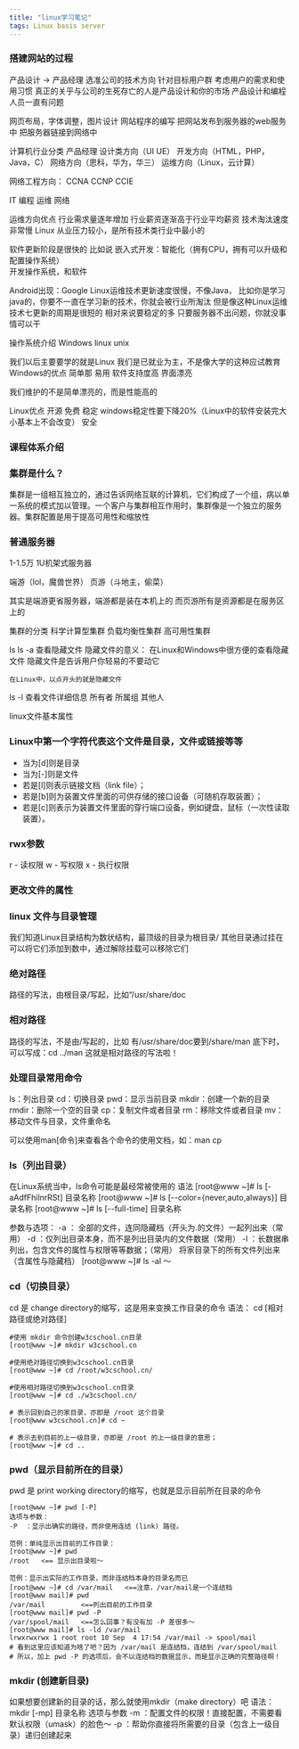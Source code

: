 ```yaml
---
title: "linux学习笔记"
tags: Linux basis server 
---
```



### 搭建网站的过程
产品设计    -> 产品经理
    选准公司的技术方向
    针对目标用户群
    考虑用户的需求和使用习惯
    真正的关乎与公司的生死存亡的人是产品设计和你的市场
    产品设计和编程人员一直有问题

网页布局，字体调整，图片设计
网站程序的编写
把网站发布到服务器的web服务中
把服务器链接到网络中    

计算机行业分类
    产品经理
    设计类方向（UI UE）
    开发方向（HTML，PHP，Java，C）
    网络方向（思科，华为，华三）
    运维方向（Linux，云计算） 

网络工程方向：
    CCNA
    CCNP
    CCIE

IT
    编程
    运维
    网络

运维方向优点
    行业需求量逐年增加
    行业薪资逐渐高于行业平均薪资
    技术淘汰速度非常慢 Linux
    从业压力较小，是所有技术类行业中最小的

软件更新阶段是很快的
比如说 
嵌入式开发：智能化（拥有CPU，拥有可以升级和配置操作系统）  
    开发操作系统，和软件

Android出现：Google 
Linux运维技术更新速度很慢，不像Java，
比如你是学习java的，你要不一直在学习新的技术，你就会被行业所淘汰
但是像这种Linux运维技术七更新的周期是很短的
相对来说要稳定的多
只要服务器不出问题，你就没事情可以干

操作系统介绍
Windows
linux
unix

我们以后主要要学的就是Linux
我们是已就业为主，不是像大学的这种应试教育
Windows的优点
    简单那
    易用
    软件支持度高
    界面漂亮


我们维护的不是简单漂亮的，而是性能高的  

Linux优点
    开源
    免费
    稳定 windows稳定性要下降20%（Linux中的软件安装完大小基本上不会改变）
    安全


### 课程体系介绍  
### 集群是什么？  
集群是一组相互独立的，通过告诉网络互联的计算机，它们构成了一个组，病以单一系统的模式加以管理。一个客户与集群相互作用时，集群像是一个独立的服务器。集群配置是用于提高可用性和缩放性

### 普通服务器  
1-1.5万 1U机架式服务器

端游（lol，魔兽世界） 页游（斗地主，偷菜）

其实是端游更省服务器，端游都是装在本机上的
而页游所有是资源都是在服务区上的

集群的分类
    科学计算型集群
    负载均衡性集群
    高可用性集群



ls
ls -a 查看隐藏文件
隐藏文件的意义：
    在Linux和Windows中很方便的查看隐藏文件
    隐藏文件是告诉用户你轻易的不要动它

    在Linux中，以点开头的就是隐藏文件

ls -l 查看文件详细信息
    所有者 所属组 其他人

linux文件基本属性
### Linux中第一个字符代表这个文件是目录，文件或链接等等
- 当为[d]则是目录
- 当为[-]则是文件
- 若是[l]则表示链接文档（link file）；
- 若是[b]则为装置文件里面的可供存储的接口设备（可随机存取装置）；
- 若是[c]则表示为装置文件里面的穿行端口设备，例如键盘，鼠标（一次性读取装置）。

### rwx参数
r - 读权限
w - 写权限
x - 执行权限

### 更改文件的属性


### linux 文件与目录管理
我们知道Linux目录结构为数状结构，最顶级的目录为根目录/
其他目录通过挂在可以将它们添加到数中，通过解除挂载可以移除它们

### 绝对路径
路径的写法，由根目录/写起，比如“/usr/share/doc
### 相对路径
路径的写法，不是由/写起的，比如 有/usr/share/doc要到/share/man 底下时，可以写成：cd ../man 这就是相对路径的写法啦！
### 处理目录常用命令
ls：列出目录
cd：切换目录
pwd：显示当前目录
mkdir：创建一个新的目录
rmdir：删除一个空的目录
cp：复制文件或者目录
rm：移除文件或者目录
mv：移动文件与目录，文件重命名

可以使用man[命令]来查看各个命令的使用文档，如：man cp
### ls（列出目录）
在Linux系统当中，ls命令可能是最经常被使用的
语法
[root@www ~]# ls [-aAdfFhilnrRSt] 目录名称
[root@www ~]# ls [--color={never,auto,always}] 目录名称
[root@www ~]# ls [--full-time] 目录名称

参数与选项：
-a ： 全部的文件，连同隐藏档（开头为.的文件）一起列出来（常用）
-d ：仅列出目录本身，而不是列出目录内的文件数据（常用）
-l ：长数据串列出，包含文件的属性与权限等等数据；（常用）
将家目录下的所有文件列出来（含属性与隐藏档）
[root@www ~]# ls -al ～

### cd（切换目录）
cd 是 change directory的缩写，这是用来变换工作目录的命令
语法：
cd [相对路径或绝对路径]
```
#使用 mkdir 命令创建w3cschool.cn目录
[root@www ~]# mkdir w3cschool.cn

#使用绝对路径切换到w3cschool.cn目录
[root@www ~]# cd /root/w3cschool.cn/

#使用相对路径切换到w3cschool.cn目录
[root@www ~]# cd ./w3cschool.cn/

# 表示回到自己的家目录，亦即是 /root 这个目录
[root@www w3cschool.cn]# cd ~

# 表示去到目前的上一级目录，亦即是 /root 的上一级目录的意思；
[root@www ~]# cd ..
```

### pwd（显示目前所在的目录）
pwd 是 print working directory的缩写，也就是显示目前所在目录的命令
```
[root@www ~]# pwd [-P]
选项与参数：
-P  ：显示出确实的路径，而非使用连结 (link) 路径。

范例：单纯显示出目前的工作目录：
[root@www ~]# pwd
/root   <== 显示出目录啦～  

范例：显示出实际的工作目录，而非连结档本身的目录名而已 
[root@www ~]# cd /var/mail   <==注意，/var/mail是一个连结档 
[root@www mail]# pwd 
/var/mail         <==列出目前的工作目录 
[root@www mail]# pwd -P 
/var/spool/mail   <==怎么回事？有没有加 -P 差很多～ 
[root@www mail]# ls -ld /var/mail 
lrwxrwxrwx 1 root root 10 Sep  4 17:54 /var/mail -> spool/mail
# 看到这里应该知道为啥了吧？因为 /var/mail 是连结档，连结到 /var/spool/mail 
# 所以，加上 pwd -P 的选项后，会不以连结档的数据显示，而是显示正确的完整路径啊！

```
### mkdir (创建新目录)
如果想要创建新的目录的话，那么就使用mkdir（make directory）吧
语法：
mkdir [-mp] 目录名称
选项与参数
-m ：配置文件的权限！直接配置，不需要看默认权限（umask）的脸色～
-p ：帮助你直接将所需要的目录（包含上一级目录）递归创建起来
